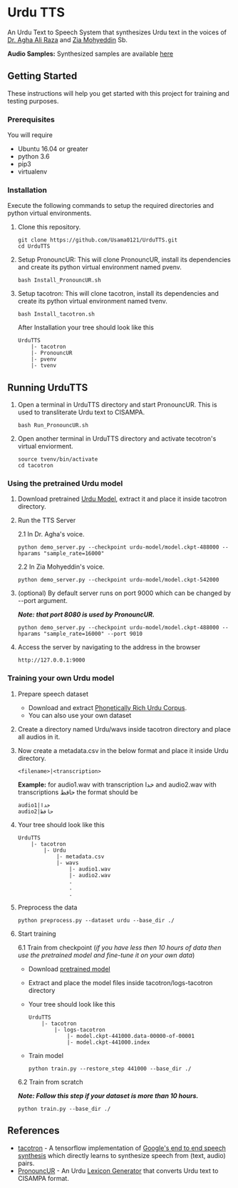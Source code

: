 # Urdu TTS

An Urdu Text to Speech System that synthesizes Urdu text in the voices of [Dr. Agha Ali Raza](http://aghaaliraza.com/) and [Zia Mohyeddin](https://en.wikipedia.org/wiki/Zia_Mohyeddin) Sb. 

**Audio Samples:** Synthesized samples are available [here](http://bit.ly/audio-samples)

## Getting Started

These instructions will help you get started  with this project for training and testing purposes.

### Prerequisites

You will require

* Ubuntu 16.04 or greater
* python 3.6
* pip3
* virtualenv

### Installation

Execute the following commands to setup the required directories and python virtual environments.

1. Clone this repository.

	```
	git clone https://github.com/Usama0121/UrduTTS.git
	cd UrduTTS
	```

2. Setup PronouncUR: This will clone PronouncUR, install its dependencies and create its python virtual environment named pvenv.

	```
	bash Install_PronouncUR.sh
	```

3. Setup tacotron: This will clone tacotron, install its dependencies and create its python virtual environment named tvenv.

	```
	bash Install_tacotron.sh
	```

	After Installation your tree should look like this

	```
	UrduTTS
	    |- tacotron
	    |- PronouncUR
	    |- pvenv
	    |- tvenv
	```

## Running UrduTTS

1. Open a terminal in UrduTTS directory and start PronouncUR. This is used to transliterate Urdu text to CISAMPA.

	```
	bash Run_PronouncUR.sh
	```

2. Open another terminal in UrduTTS directory and activate tecotron's virtual enviorment.

	```
	source tvenv/bin/activate
	cd tacotron
	```

### Using the pretrained Urdu model

1. Download pretrained [Urdu Model](http://bit.ly/urdu-tacotron-model1), extract it and place it inside tacotron directory.

2. Run the TTS Server

	2.1 In Dr. Agha's voice.

	```
	python demo_server.py --checkpoint urdu-model/model.ckpt-488000 --hparams "sample_rate=16000"
	```
	
	2.2 In Zia Mohyeddin's voice.

	```
	python demo_server.py --checkpoint urdu-model/model.ckpt-542000
	```

4. (optional)
By default server runs on port 9000 which can be changed by --port argument.

	**_Note: that port 8080 is used by PronouncUR._**

	```
	python demo_server.py --checkpoint urdu-model/model.ckpt-488000 --hparams "sample_rate=16000" --port 9010
	```

5. Access the server by navigating to the address in the browser

	```
	http://127.0.0.1:9000
	```

### Training your own Urdu model

1. Prepare speech dataset
	* Download and extract [Phonetically Rich Urdu Corpus](http://csalt.itu.edu.pk/PRUSCorpus/index.html).
	* You can also use your own dataset

2. Create a directory named Urdu/wavs inside tacotron directory and place all audios in it.
3. Now create a metadata.csv in the below format and place it inside Urdu directory.
	```
	<filename>|<transcription>
	```
	 
	**Example:** for audio1.wav with transcription خدا and audio2.wav with transcriptions حافظ the format should be
	```
	audio1|خدا
	audio2|حافظ
	```
	
4. Your tree should look like this
	```
	UrduTTS
	    |- tacotron
	        |- Urdu
	            |- metadata.csv
	            |- wavs
	                |- audio1.wav
	                |- audio2.wav
	                .
	                .
	                .
	``` 

5. Preprocess the data

	```
	python preprocess.py --dataset urdu --base_dir ./
	```

6. Start training
	

	6.1 Train from checkpoint (_if you have less then 10 hours of data then use the pretrained model and fine-tune it on your own data_)
	
	* Download [pretrained model](http://bit.ly/lj-speech-tecotron-model)
	* Extract and place the model files inside tacotron/logs-tacotron directory
	* Your tree should look like this
	
		```
		UrduTTS
		    |- tacotron
		        |- logs-tacotron
		            |- model.ckpt-441000.data-00000-of-00001
		            |- model.ckpt-441000.index
		```
	
	* Train model
		
		```
		python train.py --restore_step 441000 --base_dir ./
		```
	
	6.2 Train from scratch
	
	**_Note: Follow this step if your dataset is more than 10 hours._**
	
	```
	python train.py --base_dir ./
	```

## References

* [tacotron](https://github.com/keithito/tacotron) - A tensorflow implementation of [Google's end to end speech synthesis](https://arxiv.org/pdf/1703.10135.pdf) which directly learns to synthesize speech from (text, audio) pairs.
* [PronouncUR](https://github.com/harisbinzia/PronouncUR) - An Urdu [Lexicon Generator](http://csalt.itu.edu.pk/publications/2018--LREC--PronouncUR_An_Urdu_Pronunciation_Lexicon_Generator.pdf) that converts Urdu text to CISAMPA format.

